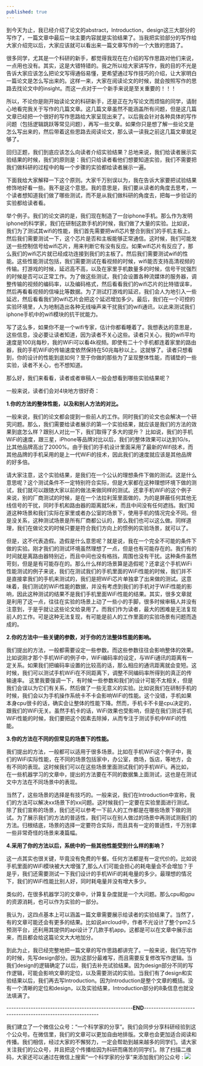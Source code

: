 ```yaml
---
published: true
---
```

到今天为止，我已经介绍了论文的abstract，Introduction，design这三大部分的写作了，一篇文章中最后一块主要内容就是实验结果了。当我把实验部分的写作给大家介绍完以后，大家应该就可以看出来一篇文章写作的一个大致的思路了。
 
很多同学，尤其是一个科研的新手，都觉得我现在在介绍的写作思路对他们来说，一点用也没有。其实，这是大错特错的。我之所以给大家讲写作，我的目的不光是告诉大家应该怎么把论文写得通俗易懂，更希望通过写作技巧的介绍，让大家明白一篇论文是怎么写出来的。这样一来，大家在阅读论文的时候，就会按照写作的思路去找论文中的insight。而这一点对于一个新手来说是至关重要的！！！
 
所以，不论你是刚开始读论文的科研新手，还是正在为写论文而烦恼的同学，请耐心地看完我关于写作的几篇文章。这几篇文章虽然不能涵盖所有问题，但是这几篇文章已经把一个很好的写作思路给大家呈现出来了。以后我会针对各种具体的写作问题（包括逻辑跳跃等常见问题），再写一些文章。如果你只是想了解一些论文是怎么写出来的，然后带着这些思路去阅读论文，那么读一读我之前这几篇文章就足够了。
 
回归正题，我们到底应该怎么向读者介绍实验结果？总地来说，我们给读者展示实验结果的时候，我们的原则是：我们只给读者看他们想要知道实验，我们不需要把我们做科研的过程中的每一个步骤的实验都给读者展示一遍。
 
下面我给大家解释一下这个原则。大家千万别误以为，我在告诉大家要把试验结果修饰地好看一些。我不是这个意思。我的意思是，我们要从读者的角度去思考，一个读者想知道我们做了哪些测试，而不是从我们做科研的角度去，把每一步验证的实验都给读者看。


举个例子。我们的论文讲的是，我们现在制造了一台iphone手机。那么作为发明iphone的科学家，我们在研制这款手机的时候，我们做了大量的实验。比如说，我们为了测试其wifi的性能，我们首先需要把wifi芯片整合到我们的手机主板上。然后我们需要测试一下，这个芯片是否和主板能够正常通信。这时候，我们可能发送一些控制信号给wifi芯片，用来判断它有没有反应。如果wifi芯片有反应了，那么我们的wifi芯片就已经成功连接到我们的主板了。然后我们需要测试wifi的性能。这些性能测试包括，我们需要测试在看视频的时候，wifi能否支持高清视频的传输。打游戏的时候，延迟高不高，以及在家里手机数量多的时候，信号干扰强烈的时候是否可以正常工作。为了做这些测试，我们会设置各种流媒体的服务器，调整传输的视频的编码率，以及编码格式，然后看看我们的wifi芯片的比特错误率，然后再看看视频的信噪比等数据。为了测试打游戏的延迟，我们会人为地引入一些延迟，然后看看我们的wifi芯片会把这个延迟增加多少。最后，我们在一个可控的实验环境里，人为地制造出各种无线噪声来干扰我们的wifi通讯，以此来测试我们iphone手机中的wifi模块的抗干扰能力。


写了这么多，如果你不是一个wifi专家，估计你都看睡着了。我想表达的意思是，这些信息，没必要让读者知道，因为读者不关心这些。读者只关心，我的wifi平均速度是100兆每秒，我的WiFi可以看4k视频。即使有二十个手机都连着家里的路由器，我的手机WiFi的传输速度依然保持在50兆每秒以上。这就够了。读者只想看到，你的设计的性能到底如何？至于你做的那些为了呈现整体性能，而铺垫的一些实验，读者不关心，也不想知道。
 
那么好，我们来看看，读者或者审稿人一般会想看到哪些实验结果呢？
 
一般来说，读者们会对4块地方很好奇：
 
**1.你的方法的整体性能，以及和别人方法的对比。**


一般来说，我们的论文都会提到一些前人的工作。同时我们的论文也会解决一个研究问题。那么，我们需要给读者展示的第一个实验结果，就应该是我们的方法的效果到底怎么样？跟别人对比一下，我们取得了多大的提升？
比如说，我们的手机WiFi的速度，跟三星，iPhone等品牌对比以后，我们的整体效果可以达到1G/s，比其他品牌高出了2000%。由于我们的手机设计里面采用了最新的Wifi技术，而其他品牌的手机采用的是上一代WiFi的技术，因此我们的速度就应该是其他品牌的好多倍。
 
请大家注意，这个实验结果，是我们在一个公认的理想条件下做的测试。这是什么意思呢？这个测试条件不一定特别符合实际，但是大家都在这种理想环境下做的测试，我们就可以跟随大家以前的做法来做同样的测试。还拿手机WiFi的这个例子来说，别的厂商测试的时候，是在一个法拉利笼里面做的，为的是屏蔽任何其他无线信号的干扰，同时手机和路由器的距离就5米，而且中间没有任何遮挡。我们知道这种场景和我们实际在家里或者办公室的场景下，使用手机的情况完全不同。但是没关系，这种测试场景是所有厂商都公认的，那么我们也可以这么做。同样道理，我们在做论文的时候只要是符合我们方向上的惯例的实验场景，就可以了。
 
但是，这不代表造假。造假是什么意思呢？就是说，我在一个完全不可能的条件下做的实验。刚才我们的测试环境虽然理想了一点，但是也有可能存在的。我们有的时间就是离路由器特别近，而且中间也没有格挡，周围也没有干扰。这种条件虽然苛刻，但是是有可能存在的。那么什么样的场景算是造假呢？还拿这个手机WiFi性能测试的例子来说，我们在测试我们的手机里面的WiFi性能的时候，我们并不是直接拿我们的手机来测试的，我们是把WiFi芯片单独拿了出来做的测试。这意味着，我们测试的WiFi性能的数据，并没有考虑到我们的手机对于WiFi性能的影响，因此这种测试的结果不是我们手机里面WiFi性能的结果。其实，很多文章就是利用了这一点，往往在实验的场景上动了一些小的手脚，很多时候审稿人并没有注意到，于是乎就让这些论文给录用了。而我们作为读者，最大的困难是无法复现前人的工作。可是这种无法复现，有可能是前人的工作里面的实验场景有问题而造成的。
 
**2.你的方法中一些关键的参数，对于你的方法整体性能的影响。**


我们提出的方法，一般都需要设定一些参数。而这些参数往往会影响整体的效果。比如说刚才那个手机WiFi的例子中，WiFi编码率的设定，与WiFi通讯的距离有一定关系。如果我们把编码率设置的比较高的话，那么相应的通讯距离就会变短。这时候，我们可以测试手机WiFi在不同距离下，调整不同编码率所得到的真正的传输速率。
这里我要强调一下，有时候一些参数和我们的设计可能不太相关，但是我们会误以为它们有关系，然后做了一些无意义的实验。比如说我们在研制手机的时候，我们会以为手机操作系统卡不卡会影响WiFi的性能。这个没错，手机如果本身cpu很卡的话，确实会让整体的性能下降。然而，手机卡不卡是cpu决定的，跟我们的WiFi无关。虽然手机卡的话，WiFi效果也受影响，但是在我们测试手机WiFi性能的时候，我们要把这个因素去除掉，从而专注于测试手机中WiFi的性能。


**3.你的方法在不同的但常见的场景下的性能。**


我们提出的方法，一般都可以适用于很多场景。比如在手机WiFi这个例子中，我们的WiFi实际性能，在不同的场景包括家中，办公室，商场，饭店，等地方，会有不同的表现。这时候我们可以在这些场景里面测试我们的手机WiFi。再比如，在一些机器学习的文章中，提出的方法要在不同的数据集上面测试，这也是在测试文中方法在不同场景中的表现。
 
当然了，这些场景的选择是有技巧的。一般来说，我们在Introduction中宣称，我们的方法可以解决xx场景下的xx问题。这时候我们一定要在实验里面进行测试。除了我们宣称的场景，我们还可以参考一下前人的工作都是在哪些场景下做的测试。为了展示我们的方法的普适性，我们可以在别人做过的场景中再测试测我们的方法。归根结底，场景的选择一定要符合实际，而且具有一定的普适性，千万别拿一些非常奇怪的场景来凑篇幅。


**4.采用了你的方法以后，系统中的一些其他性能受到什么样的影响？**


这一点其实也很关键，毕竟没有免费的午餐。任何方法都是有一定代价的。比如说手机里面的WiFi模块被大大增强了,那么人们可能会担心的耗电量会不会增加？于是乎，我们还需要测试一下我们设计的手机WiFi的耗电量的多少。最理想的情况下，我们的WiFi性能比别人好，同时耗电量并没有增大多少。
 
类似的，在很多机器学习的文章中，计算复杂度就是一个大问题。那么cpu和gpu的资源消耗，也可以作为实验的一部分。
 
我认为，这四点基本上可以涵盖一篇文章需要展示给读者的实验结果了。当然了，有的文章可能还会有更多的结果。比如说aircloud中，作者不光设计了整个pm2.5预测平台，还利用其提供的api设计了几款手机app。这都是可以在文章中展示出来，而且都会给这篇论文大大地加分。
 
到此为止，我已经完整地把一篇文章的写作思路都讲完了。一般来说，我们在写作的时候，先写design部分。因为这部分最难写，而且需要反复修改写作逻辑。当我们design的逻辑确定了以后，我们去补充试验结果。因为design部分不同的写作逻辑，可能会影响文章的定位，以及需要测试的实验。当我们有了design和实验结果以后，我们再去写Introduction。因为Introduction是整个文章的概括。没有一个清晰的定位和design，以及实验结果，Introduction部分的8条信息也就没法填满了。

----------------------------------------------------**END**-----------------------------------------------------------

我们建立了一个微信公众号：“一个科学家的分享”。我们会同步分享科研经验到这个公众号。在微信里，我们的文章可以更加自由地排版。文章也会更加适合阅读和传播。我们相信，经过大家的不懈努力，一定会帮助到越来越多的同学们。请大家关注我们的公众号，并且把这个传播给因为科研而痛苦的同学们。除了扫描二维码，大家还可以通过在微信上搜索“一个科学家的分享”来添加我们的公众号 :
![]({{site.baseurl}}/images/11/Capture4.JPG)
